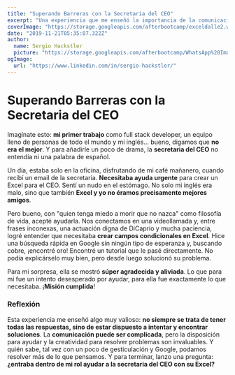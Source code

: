 ```yaml
---
title: "Superando Barreras con la Secretaria del CEO"
excerpt: "Una experiencia que me enseñó la importancia de la comunicación y la resolución de problemas en el trabajo, incluso con barreras idiomáticas."
coverImage: "https://storage.googleapis.com/afterbootcamp/exceldalle2.webp"
date: "2019-11-21T05:35:07.322Z"
author:
  name: Sergio Hackstler
  picture: "https://storage.googleapis.com/afterbootcamp/WhatsApp%20Image%202024-06-30%20at%2023.28.13.jpeg"
ogImage:
  url: "https://www.linkedin.com/in/sergio-hackstler/"
---
```


# Superando Barreras con la Secretaria del CEO

Imagínate esto: **mi primer trabajo** como full stack developer, un equipo lleno de personas de todo el mundo y mi inglés... bueno, digamos que **no era el mejor**. Y para añadirle un poco de drama, la **secretaria del CEO** no entendía ni una palabra de español.

Un día, estaba solo en la oficina, disfrutando de mi café mañanero, cuando recibí un email de la secretaria. **Necesitaba ayuda urgente** para crear un Excel para el CEO. Sentí un nudo en el estómago. No solo mi inglés era malo, sino que también **Excel y yo no éramos precisamente mejores amigos**.

Pero bueno, con "quien tenga miedo a morir que no nazca" como filosofía de vida, acepté ayudarla. Nos conectamos en una videollamada y, entre frases inconexas, una actuación digna de DiCaprio y mucha paciencia, logré entender que necesitaba **crear campos condicionales en Excel**. Hice una búsqueda rápida en Google sin ningún tipo de esperanza y, buscando cobre, ¡encontré oro! Encontré un tutorial que le pasé directamente. No podía explicárselo muy bien, pero desde luego solucionó su problema.

Para mi sorpresa, ella se mostró **súper agradecida y aliviada**. Lo que para mí fue un intento desesperado por ayudar, para ella fue exactamente lo que necesitaba. ¡**Misión cumplida**!

### Reflexión

Esta experiencia me enseñó algo muy valioso: **no siempre se trata de tener todas las respuestas, sino de estar dispuesto a intentar y encontrar soluciones**. La **comunicación puede ser complicada**, pero la disposición para ayudar y la creatividad para resolver problemas son invaluables. Y quién sabe, tal vez con un poco de gesticulación y Google, podamos resolver más de lo que pensamos. Y para terminar, lanzo una pregunta: **¿entraba dentro de mi rol ayudar a la secretaria del CEO con su Excel?**
